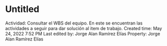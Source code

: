# Untitled

Actividad: Consultar el WBS del equipo. En este se encuentran las actividades a seguir para dar solución al item de trabajo.
Created time: May 24, 2022 7:52 PM
Last edited by: Jorge Alan Ramírez Elías
Property: Jorge Alan Ramírez Elías
